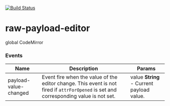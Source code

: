 [![Build Status](https://travis-ci.org/advanced-rest-client/raw-payload-editor.svg?branch=stage)](https://travis-ci.org/advanced-rest-client/raw-payload-editor)  

# raw-payload-editor
 global CodeMirror 

### Events
| Name | Description | Params |
| --- | --- | --- |
| payload-value-changed | Event fire when the value of the editor change. This event is not fired if `attrForOpened` is set and corresponding value is not set. | value **String** - Current payload value. |
